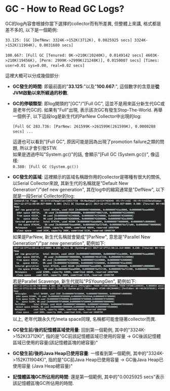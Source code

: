 # GC - How to Read GC Logs?

GC的log內容會根據你當下選擇的collector而有所差異, 但整體上來講, 格式都是差不多的, 以下是一個範例:

```
33.125: [GC [DefNew: 3324K->152K(3712K), 0.0025925 secs] 3324K->152K(11904K), 0.0031680 secs]

100.667: [Full GC [Tenured: 0K->210K(10240K), 0.0149142 secs] 4603K->210K(19456K), [Perm: 2999K->2999K(21248K)], 0.0150007 secs] [Times: user=0.01 sys=0.00, real=0.02 secs]
```

這裡大概可以分成幾個部分:

* **GC發生的時間**: 即最前面的"**33.125**:"以及"**100.667**:", 這個數字的含意是**從JVM啟動以來所經過的秒數**.
* **GC的停頓類型**: 即log開頭的"\[GC"/"\[Full GC", 這並不是用來區分新生代GC或是老年代GC的. 如果有"Full"出現, 表示該次GC有發生Stop-The-World. 再舉一個例子, 以下這段log是新生代的ParNew Collector中出現的log:

  ```
  [Full GC 283.736: [ParNew: 261599K->261599K(261599K), 0.0000288 secs] ...
  ```

  這邊也可以看到"\[Full GC", 原因可能是因為出現了promotion failure之類的問題, 所以才會引發STW.  
  如果是透過呼叫"System.gc\(\)"的話, 會顯示"\[Full GC \(System.gc\(\)\)", 像這樣:  
  `0.380: [Full GC (System.gc())`

* **GC發生的區域**: 這裡顯示的區域名稱跟你用的collector是哪種有很大的關係, 以Serial Collector來說, 其新生代的名稱就是"Default New Generation"/"def new generation", 其在log中的縮寫通常是"DefNew", 以下就是一段Serial Collector的log:  
  ![](/assets/3-8-1.png)如果是ParNew, 新生代名稱就會變成"\[ParNew", 意思是"Parallel New Generation"/"par new generation", 範例如下:  
  ![](/assets/3-8-2.png)  
  若是Parallel Scavenge, 新生代就叫"PSYoungGen", 範例如下:  
  ![](/assets/3-8-3.png)  
  以上, 老年代跟永久代/meta space同理, 名稱都可能會隨著collector而異.

* **GC發生前/後的記憶體區域使用量**: 回到第一個範例, 其中的"3324K-&gt;152K\(3712K\)", 指的是"GC前該記憶體區域已使用的容量 -&gt; GC後該記憶體區域已使用的容量\(該記憶體區塊的總容量\)"

* **GC發生前/後的Java Heap已使用容量**: 一樣看到第一個範例, 其中的"3324K-&gt;152K\(11904K\)", 指的是"GC前Java Heap已使用容量 -&gt; GC後Java Heap已使用容量 \(Java Heap總容量\)"

* **記憶體區塊GC所佔用的時間**: 還是第一個範例, 其中的"0.0025925 secs"表示該記憶體區塊GC所佔用的時間.



